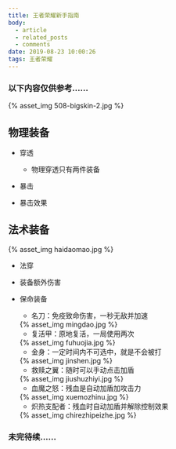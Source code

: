 ```yaml
---
title: 王者荣耀新手指南
body:
  - article
  - related_posts
  - comments
date: 2019-08-23 10:00:26
tags: 王者荣耀
---
```


### 以下内容仅供参考......
<fancybox>
{% asset_img 508-bigskin-2.jpg %}
</fancybox>
<!-- more -->


## 物理装备
- 穿透
    - 物理穿透只有两件装备

- 暴击


- 暴击效果


## 法术装备
<fancybox>
{% asset_img haidaomao.jpg %}
</fancybox>


- 法穿


- 装备额外伤害


- 保命装备
    - 名刀：免疫致命伤害，一秒无敌并加速
    <fancybox>
    {% asset_img mingdao.jpg %}
    </fancybox>
    
    - 复活甲：原地复活，一局使用两次
    <fancybox>
    {% asset_img fuhuojia.jpg %}
    </fancybox>
    
    - 金身：一定时间内不可选中，就是不会被打
    <fancybox>
    {% asset_img jinshen.jpg %}
    </fancybox>
    
    - 救赎之翼：随时可以手动点击加盾
    <fancybox>
    {% asset_img jiushuzhiyi.jpg %}
    </fancybox>
    
    - 血魔之怒：残血是自动加盾加攻击力
    <fancybox>
    {% asset_img xuemozhinu.jpg %}
    </fancybox>
    
    - 炽热支配者：残血时自动加盾并解除控制效果
    <fancybox>
    {% asset_img chirezhipeizhe.jpg %}
    </fancybox>


### 未完待续......